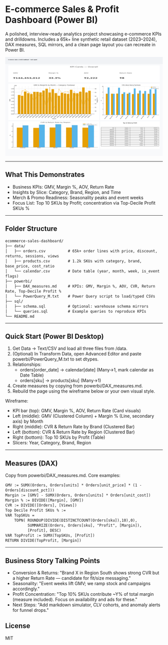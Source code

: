 # E-commerce Sales & Profit Dashboard (Power BI)

A polished, interview-ready analytics project showcasing e-commerce KPIs and drilldowns. Includes a 65k+ line synthetic retail dataset (2023–2024), DAX measures, SQL mirrors, and a clean page layout you can recreate in Power BI.

![Dashboard Mock](./dashboard_mock.png)

---

## What This Demonstrates
- Business KPIs: GMV, Margin %, AOV, Return Rate
- Insights by Slice: Category, Brand, Region, and Time
- Merch & Promo Readiness: Seasonality peaks and event weeks
- Focus List: Top 10 SKUs by Profit; concentration via Top-Decile Profit SKUs %

---

## Folder Structure
```
ecommerce-sales-dashboard/
├── data/
│   ├── orders.csv          # 65k+ order lines with price, discount, returns, sessions, views
│   ├── products.csv        # 1.2k SKUs with category, brand, base_price, cost_ratio
│   └── calendar.csv        # Date table (year, month, week, is_event flags)
├── powerbi/
│   ├── DAX_measures.md     # KPIs: GMV, Margin %, AOV, CVR, Return Rate, Top-Decile Profit %
│   └── PowerQuery_M.txt    # Power Query script to load/typed CSVs
├── sql/
│   ├── schema.sql          # Optional: warehouse schema mirrors
│   └── queries.sql         # Example queries to reproduce KPIs
└── README.md
```

---

## Quick Start (Power BI Desktop)
1. Get Data -> Text/CSV and load all three files from /data.
2. (Optional) In Transform Data, open Advanced Editor and paste powerbi/PowerQuery_M.txt to set dtypes.
3. Relationships:
   - orders[order_date] -> calendar[date] (Many->1, mark calendar as Date Table)
   - orders[sku] -> products[sku] (Many->1)
4. Create measures by copying from powerbi/DAX_measures.md.
5. Rebuild the page using the wireframe below or your own visual style.

Wireframe:
- KPI bar (top): GMV, Margin %, AOV, Return Rate (Card visuals)
- Left (middle): GMV (Clustered Column) + Margin % (Line, secondary axis) by Month
- Right (middle): CVR & Return Rate by Brand (Clustered Bar)
- Left (bottom): CVR & Return Rate by Region (Clustered Bar)
- Right (bottom): Top 10 SKUs by Profit (Table)
- Slicers: Year, Category, Brand, Region

---

## Measures (DAX)
Copy from powerbi/DAX_measures.md. Core examples:
```DAX
GMV := SUMX(Orders, Orders[units] * Orders[unit_price] * (1 - Orders[discount_pct]))
Margin := [GMV] - SUMX(Orders, Orders[units] * Orders[unit_cost])
Margin % := DIVIDE([Margin], [GMV])
CVR := DIVIDE([Orders], [Views])
Top Decile Profit SKUs % := 
VAR TopSKUs =
    TOPN( ROUNDUP(DIVIDE(DISTINCTCOUNT(Orders[sku]),10),0),
          SUMMARIZE(Orders, Orders[sku], "Profit", [Margin]),
          [Profit], DESC)
VAR TopProfit := SUMX(TopSKUs, [Profit])
RETURN DIVIDE(TopProfit, [Margin])
```

---

## Business Story Talking Points
- Conversion & Returns: "Brand X in Region South shows strong CVR but a higher Return Rate — candidate for fit/size messaging."
- Seasonality: "Event weeks lift GMV; we ramp stock and campaigns accordingly."
- Profit Concentration: "Top 10% SKUs contribute ~Y% of total margin (measure included). Focus on availability and ads for these."
- Next Steps: "Add markdown simulator, CLV cohorts, and anomaly alerts for funnel drops."

## License
MIT
